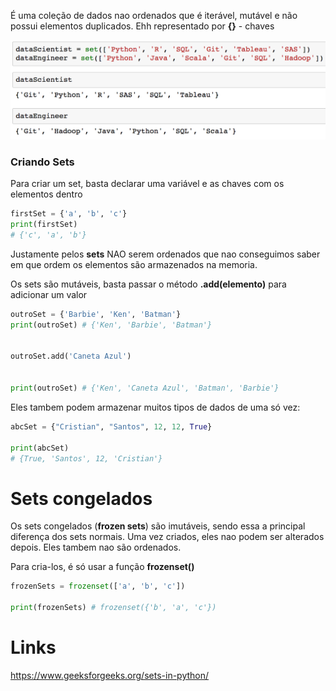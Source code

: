 É uma coleção de dados nao ordenados que é iterável, mutável e não possui elementos duplicados. Ehh representado por **{}** - chaves

![](Pasted%20image%2020231212212417.png)
### Criando Sets

Para criar um set, basta declarar uma variável e as chaves com os elementos dentro
```python
firstSet = {'a', 'b', 'c'}
print(firstSet)
# {'c', 'a', 'b'}
```

Justamente pelos **sets** NAO serem ordenados que nao conseguimos saber em que ordem os elementos são armazenados na memoria.



Os sets são mutáveis, basta passar o método **.add(elemento)** para adicionar um valor

```python
outroSet = {'Barbie', 'Ken', 'Batman'}
print(outroSet) # {'Ken', 'Barbie', 'Batman'}


outroSet.add('Caneta Azul')


print(outroSet) # {'Ken', 'Caneta Azul', 'Batman', 'Barbie'}

```



Eles tambem podem armazenar muitos tipos de dados de uma só vez:

```python
abcSet = {"Cristian", "Santos", 12, 12, True}

print(abcSet)
# {True, 'Santos', 12, 'Cristian'}
```


# Sets congelados

Os sets congelados (**frozen sets**) são imutáveis, sendo essa a principal diferença dos sets normais. Uma vez criados, eles nao podem ser alterados depois. Eles tambem nao são ordenados.

Para cria-los, é só usar a função **frozenset()**

```python
frozenSets = frozenset(['a', 'b', 'c'])

print(frozenSets) # frozenset({'b', 'a', 'c'})
```


# Links

https://www.geeksforgeeks.org/sets-in-python/